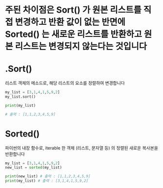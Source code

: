 # 주된 차이점은  Sort() 가 원본 리스트를 직접 변경하고 반환 값이 없는 반면에 Sorted() 는 새로운 리스트를 반환하고 원본 리스트는 변경되지 않는다는 것입니다

# .Sort()

리스트 객체의 메소드로, 해당 리스트의 요소를 정렬하여 변경합니다

```python
my_list = [3,1,4,1,5,9,2]
my_list.sort()

print(my_list) 

# 출력 : [1,1,2,3,4,5,9]
```

# Sorted()

파이썬의 내장 함수로, iterable 한 객체 (리스트, 문자열 등) 의 정렬된 새로운 복사본을 반환합니다

```python
my_list = [3,1,4,1,5,9,2]
new_list = sorted(my_list)

print(new_list) # 출력 : [1,1,2,3,4,5,9]
print(my_list) # 출력 : [3,1,4,1,5,9,2]
```

